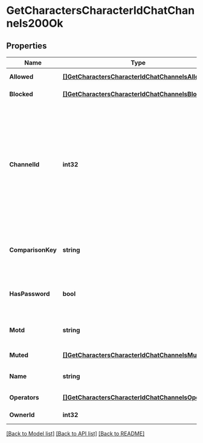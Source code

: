 # GetCharactersCharacterIdChatChannels200Ok

## Properties
Name | Type | Description | Notes
------------ | ------------- | ------------- | -------------
**Allowed** | [**[]GetCharactersCharacterIdChatChannelsAllowed**](get_characters_character_id_chat_channels_allowed.md) | allowed array | [default to null]
**Blocked** | [**[]GetCharactersCharacterIdChatChannelsBlocked**](get_characters_character_id_chat_channels_blocked.md) | blocked array | [default to null]
**ChannelId** | **int32** | Unique channel ID. Always negative for player-created channels. Permanent (CCP created) channels have a positive ID, but don&#39;t appear in the API | [default to null]
**ComparisonKey** | **string** | Normalized, unique string used to compare channel names | [default to null]
**HasPassword** | **bool** | Whether this is a password protected channel | [default to null]
**Motd** | **string** | Message of the day for this channel | [default to null]
**Muted** | [**[]GetCharactersCharacterIdChatChannelsMuted**](get_characters_character_id_chat_channels_muted.md) | muted array | [default to null]
**Name** | **string** | Displayed name of channel | [default to null]
**Operators** | [**[]GetCharactersCharacterIdChatChannelsOperator**](get_characters_character_id_chat_channels_operator.md) | operators array | [default to null]
**OwnerId** | **int32** | owner_id integer | [default to null]

[[Back to Model list]](../README.md#documentation-for-models) [[Back to API list]](../README.md#documentation-for-api-endpoints) [[Back to README]](../README.md)


